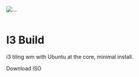 <div class="container my-5">

<img src="/i3.webp" class="img-fluid rounded" alt="...">
<br><br>

# I3 Build

i3 tiling wm with Ubuntu at the core, minimal install.

<btn class="btn">Download ISO</btn>

</div>